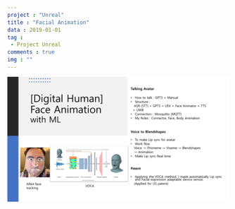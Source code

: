 ```yaml
---
project : "Unreal"
title : "Facial Animation"
data : 2019-01-01
tag : 
 - Project Unreal
comments : true
img : ""
---
```



![](/Site/assets/posting_img/Projects/facialAnimation.png)